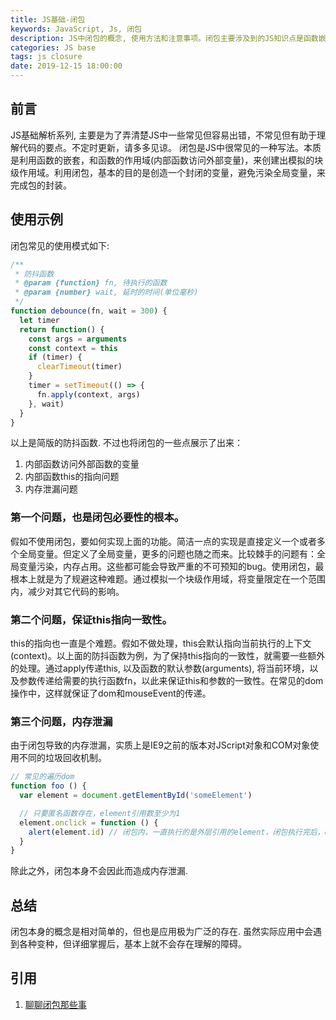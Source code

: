 ```yaml
---
title: JS基础-闭包
keywords: JavaScript, Js, 闭包
description: JS中闭包的概念, 使用方法和注意事项。闭包主要涉及到的JS知识点是函数嵌套和函数作用域链。虽然概念很简洁, 但使用上注意项比较多. 要求上下文context和参数arguments的一致性, 避免全局变量污染和内存泄漏等
categories: JS base
tags: js closure
date: 2019-12-15 18:00:00
---
```


## 前言
JS基础解析系列, 主要是为了弄清楚JS中一些常见但容易出错，不常见但有助于理解代码的要点。不定时更新，请多多见谅。
闭包是JS中很常见的一种写法。本质是利用函数的嵌套，和函数的作用域(内部函数访问外部变量)，来创建出模拟的块级作用域。利用闭包，基本的目的是创造一个封闭的变量，避免污染全局变量，来完成包的封装。

## 使用示例
闭包常见的使用模式如下:
```javascript
/**
 * 防抖函数
 * @param {function} fn, 待执行的函数
 * @param {number} wait, 延时的时间(单位毫秒)
 */
function debounce(fn, wait = 300) {
  let timer
  return function() {
    const args = arguments
    const context = this
    if (timer) {
      clearTimeout(timer)
    }
    timer = setTimeout(() => {
      fn.apply(context, args)
    }, wait)
  }
}

```
以上是简版的防抖函数. 不过也将闭包的一些点展示了出来：
1. 内部函数访问外部函数的变量
2. 内部函数this的指向问题
3. 内存泄漏问题

### 第一个问题，也是闭包必要性的根本。
假如不使用闭包，要如何实现上面的功能。简洁一点的实现是直接定义一个或者多个全局变量。但定义了全局变量，更多的问题也随之而来。比较棘手的问题有：全局变量污染，内存占用。这些都可能会导致严重的不可预知的bug。使用闭包，最根本上就是为了规避这种难题。通过模拟一个块级作用域，将变量限定在一个范围内，减少对其它代码的影响。

### 第二个问题，保证this指向一致性。
this的指向也一直是个难题。假如不做处理，this会默认指向当前执行的上下文(context)。以上面的防抖函数为例，为了保持this指向的一致性，就需要一些额外的处理。通过apply传递this, 以及函数的默认参数(arguments), 将当前环境，以及参数传递给需要的执行函数fn，以此来保证this和参数的一致性。在常见的dom操作中，这样就保证了dom和mouseEvent的传递。

### 第三个问题，内存泄漏
由于闭包导致的内存泄漏，实质上是IE9之前的版本对JScript对象和COM对象使用不同的垃圾回收机制。
```javascript
// 常见的遍历dom
function foo () {
  var element = document.getElementById('someElement')

  // 只要匿名函数存在，element引用数至少为1
  element.onclick = function () {
    alert(element.id) // 闭包内，一直执行的是外层引用的element，闭包执行完后，element的引用数无法减少，导致无法释放销毁
  }
}

```
除此之外，闭包本身不会因此而造成内存泄漏.

## 总结
闭包本身的概念是相对简单的，但也是应用极为广泛的存在. 虽然实际应用中会遇到各种变种，但详细掌握后，基本上就不会存在理解的障碍。

## 引用
1. [聊聊闭包那些事](https://juejin.cn/post/6955309404207972360/)
